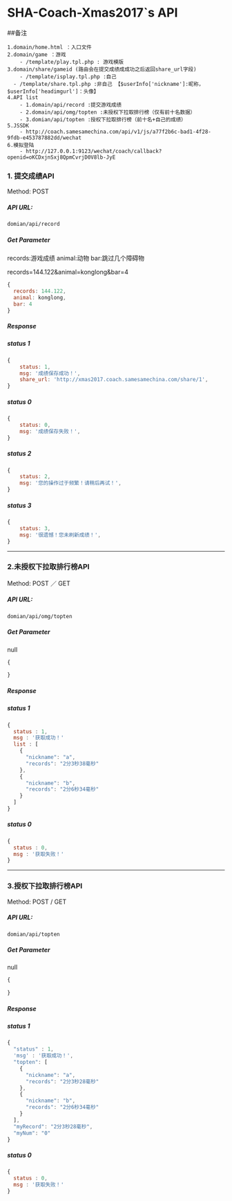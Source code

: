 # SHA-Coach-Xmas2017`s API

##备注
```
1.domain/home.html ：入口文件
2.domain/game ：游戏 
	- /template/play.tpl.php : 游戏模版
3.domain/share/gameid (路由会在提交成绩成成功之后返回share_url字段)
	- /template/isplay.tpl.php :自己
  - /template/share.tpl.php :非自己 【$userInfo['nickname']:昵称， $userInfo['headimgurl']：头像】
4.API list
	- 1.domain/api/record :提交游戏成绩
	- 2.domain/api/omg/topten :未授权下拉取排行榜（仅有前十名数据）
	- 3.domian/api/topten :授权下拉取排行榜（前十名+自己的成绩）
5.JSSDK 
	- http://coach.samesamechina.com/api/v1/js/a77f2b6c-bad1-4f28-9fdb-e453787882dd/wechat
6.模拟登陆
	- http://127.0.0.1:9123/wechat/coach/callback?openid=oKCDxjnSxj8QpmCvrjD0V8lb-JyE
```

### 1. 提交成绩API

Method: POST

##### API URL:

```html
domian/api/record
```
##### Get Parameter

records:游戏成绩
animal:动物
bar:跳过几个障碍物

records=144.122&animal=konglong&bar=4

```javascript
{
  records: 144.122,
  animal: konglong,
  bar: 4  
}
```

##### Response

##### status 1

```javascript
{
    status: 1,
    msg: '成绩保存成功！',
    share_url: 'http://xmas2017.coach.samesamechina.com/share/1',
}
```

#####  status 0

```javascript
{
    status: 0,
    msg: '成绩保存失败！',
}
```

#####  status 2

```javascript
{
    status: 2,
    msg: '您的操作过于频繁！请稍后再试！',
}
```

#####  status 3

```javascript
{
    status: 3,
    msg: '很遗憾！您未刷新成绩！',
}
```

---

### 2.未授权下拉取排行榜API

Method: POST ／ GET

##### API URL:

```html
domian/api/omg/topten
```
##### Get Parameter

null

```javascript
{
	
}
```

##### Response

##### status 1

```javascript
{
  status : 1,
  msg : '获取成功！'
  list : [
    {
      "nickname": "a",
      "records": "2分3秒38毫秒"
    },
    {
      "nickname": "b",
      "records": "2分6秒34毫秒"
    }
  ]
}
```

##### status 0

```javascript
{
  status : 0,
  msg : '获取失败！'
}
```

---

### 3.授权下拉取排行榜API

Method: POST / GET

##### API URL:

```html
domian/api/topten
```
##### Get Parameter

null

```javascript
{
	
}
```

##### Response

##### status 1

```javascript
{
  "status" : 1,
  'msg' : '获取成功！',
  "topten": [
    {
      "nickname": "a",
      "records": "2分3秒28毫秒"
    },
    {
      "nickname": "b",
      "records": "2分6秒34毫秒"
    }
  ],
  "myRecord": "2分3秒28毫秒",
  "myNum": "0"
}
```

##### status 0

```javascript
{
  status : 0,
  msg : '获取失败！'
}
```

